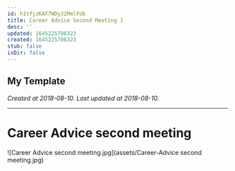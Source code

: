 ```yaml
---
id: h1tfjzKAF7WDyJ2MmlFUk
title: Career Advice Second Meeting 1
desc: ''
updated: 1645225706323
created: 1645225706323
stub: false
isDir: false
---
```

My Template
---

_Created at 2018-08-10._
_Last updated at 2018-08-10._




---

# Career Advice second meeting


![Career Advice second meeting.jpg](assets/Career-Advice second meeting.jpg)

